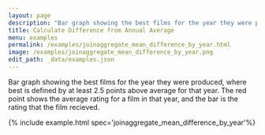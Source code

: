 ```yaml
---
layout: page
description: "Bar graph showing the best films for the year they were produced, where best is defined by at least 2.5 points above average for that year. The red point shows the average rating for a film in that year, and the bar is the rating that the film recieved."
title: Calculate Difference from Annual Average
menu: examples
permalink: /examples/joinaggregate_mean_difference_by_year.html
image: /examples/joinaggregate_mean_difference_by_year.png
edit_path: _data/examples.json
---
```


Bar graph showing the best films for the year they were produced, where best is defined by at least 2.5 points above average for that year. The red point shows the average rating for a film in that year, and the bar is the rating that the film recieved.

{% include example.html spec='joinaggregate_mean_difference_by_year'%}
